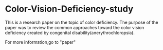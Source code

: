 # Color-Vision-Deficiency-study
This is a research paper on the topic of color deficiency. The purpose of the paper was to review the common approaches toward the color vision deficiency created by congenital disability(anerythrochloropsia).

For more information,go to "paper"
